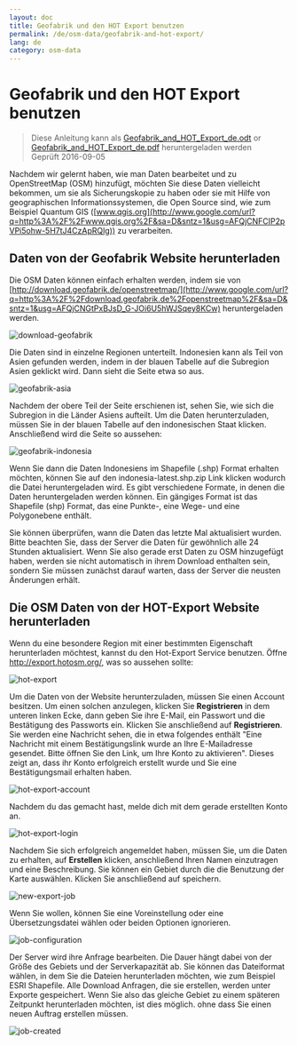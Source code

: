 ```yaml
---
layout: doc
title: Geofabrik und den HOT Export benutzen
permalink: /de/osm-data/geofabrik-and-hot-export/
lang: de
category: osm-data
---
```


Geofabrik und den HOT Export benutzen
================

> Diese Anleitung kann als [Geofabrik_and_HOT_Export_de.odt](/files/Geofabrik_and_HOT_Export_de.odt) or [Geofabrik_and_HOT_Export_de.pdf](/files/Geofabrik_and_HOT_Export_de.pdf) heruntergeladen werden  
> Geprüft 2016-09-05  

Nachdem wir gelernt haben, wie man Daten bearbeitet und zu OpenStreetMap (OSM) hinzufügt, möchten Sie diese Daten vielleicht bekommen, um sie als Sicherungskopie zu haben oder sie mit Hilfe von geographischen Informationssystemen, die Open Source sind, wie zum Beispiel Quantum GIS ([www.qgis.org](http://www.google.com/url?q=http%3A%2F%2Fwww.qgis.org%2F&sa=D&sntz=1&usg=AFQjCNFCIP2pVPi5ohw-5H7tJ4CzApRQlg)) zu verarbeiten.  

Daten von der Geofabrik Website herunterladen
-------------------------------------

Die OSM Daten können einfach erhalten werden, indem sie von [http://download.geofabrik.de/openstreetmap/](http://www.google.com/url?q=http%3A%2F%2Fdownload.geofabrik.de%2Fopenstreetmap%2F&sa=D&sntz=1&usg=AFQjCNGtPxBJsD_G-JOi6U5hWJSqey8KCw) heruntergeladen werden. 

![download-geofabrik][]

Die Daten sind in einzelne Regionen unterteilt. Indonesien kann als Teil von Asien gefunden werden, indem in der blauen Tabelle auf die Subregion Asien geklickt wird. Dann sieht die Seite etwa so aus.  

![geofabrik-asia][]

Nachdem der obere Teil der Seite erschienen ist, sehen Sie, wie sich die Subregion in die Länder Asiens aufteilt. Um die Daten herunterzuladen, müssen Sie in der blauen Tabelle auf den indonesischen Staat klicken. Anschließend wird die Seite so aussehen:  

![geofabrik-indonesia][]

Wenn Sie dann die Daten Indonesiens im Shapefile (.shp) Format erhalten möchten, können Sie auf den indonesia-latest.shp.zip Link klicken wodurch die Datei heruntergeladen wird. Es gibt verschiedene Formate, in denen die Daten heruntergeladen werden können. Ein gängiges Format ist das Shapefile (shp) Format, das eine Punkte-, eine Wege- und eine Polygonebene enthält.  

Sie können überprüfen, wann die Daten das letzte Mal aktualisiert wurden. Bitte beachten Sie, dass der Server die Daten für gewöhnlich alle 24 Stunden aktualisiert. Wenn Sie also gerade erst Daten zu OSM hinzugefügt haben, werden sie nicht automatisch in ihrem Download enthalten sein, sondern Sie müssen zunächst darauf warten, dass der Server die neusten Änderungen erhält.  

Die OSM Daten von der HOT-Export Website herunterladen
--------------------------------------

Wenn du eine besondere Region mit einer bestimmten Eigenschaft herunterladen möchtest, kannst du den Hot-Export Service benutzen. Öffne  <http://export.hotosm.org/>, was so aussehen sollte:  

![hot-export][]

Um die Daten von der Website herunterzuladen, müssen Sie einen Account besitzen. Um einen solchen anzulegen, klicken Sie **Registrieren** in dem unteren linken Ecke, dann geben Sie ihre E-Mail, ein Passwort und die Bestätigung des Passworts ein. Klicken Sie anschließend auf **Registrieren**. Sie werden eine Nachricht sehen, die in etwa folgendes enthält "Eine Nachricht mit einem Bestätigungslink wurde an Ihre E-Mailadresse gesendet. Bitte öffnen Sie den Link, um Ihre Konto zu aktivieren". Dieses zeigt an, dass ihr Konto erfolgreich erstellt wurde und Sie eine Bestätigungsmail erhalten haben.  

![hot-export-account][]

Nachdem du das gemacht hast, melde dich mit dem gerade erstellten Konto an.  

![hot-export-login][]

Nachdem Sie sich erfolgreich angemeldet haben, müssen Sie, um die Daten zu erhalten, auf **Erstellen** klicken, anschließend Ihren Namen einzutragen und eine Beschreibung. Sie können ein Gebiet durch die die Benutzung der Karte auswählen. Klicken Sie anschließend auf speichern.  

![new-export-job][]

Wenn Sie wollen, können Sie eine Voreinstellung oder eine Übersetzungsdatei wählen oder beiden Optionen ignorieren.  

![job-configuration][]

Der Server wird ihre Anfrage bearbeiten. Die Dauer hängt dabei von der Größe des Gebiets und der Serverkapazität ab. Sie können das Dateiformat wählen, in dem Sie die Dateien herunterladen möchten, wie zum Beispiel ESRI Shapefile. Alle Download Anfragen, die sie erstellen, werden unter Exporte gespeichert. Wenn Sie also das gleiche Gebiet zu einem späteren Zeitpunkt herunterladen möchten, ist dies möglich. ohne dass Sie einen neuen Auftrag erstellen müssen.  

![job-created][]

[download-geofabrik]: /images/osm-data/download-geofabrik.png
[geofabrik-asia]: /images/osm-data/geofabrik-asia.png
[geofabrik-indonesia]: /images/osm-data/geofabrik-indonesia.png
[hot-export]: /images/osm-data/hot-export.png
[hot-export-account]: /images/osm-data/hot-export-account.png
[hot-export-login]: /images/osm-data/hot-export-login.png
[new-export-job]: /images/osm-data/new-export-job.png
[job-configuration]: /images/osm-data/job-configuration.png
[job-created]: /images/osm-data/job-created.png
